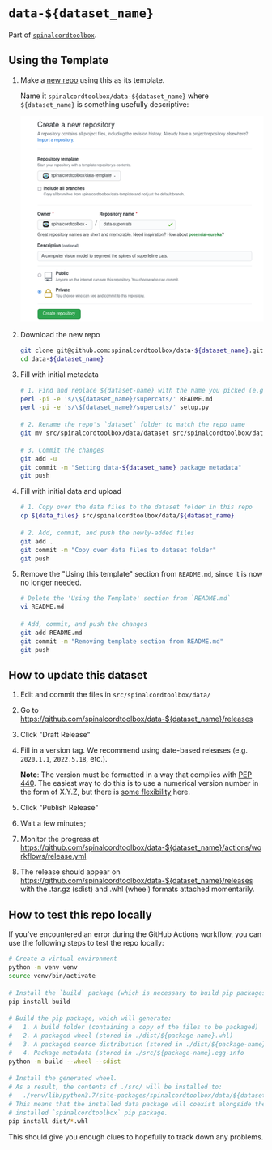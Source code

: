 # `data-${dataset_name}`

Part of [`spinalcordtoolbox`](https://github.com/spinalcordtoolbox).


## Using the Template

1. Make a [new repo](https://github.com/new) using this as its template.

    Name it `spinalcordtoolbox/data-${dataset_name}` where `${dataset_name}` is something usefully descriptive:

    ![data-template-new](./.data-template-new.png)

2. Download the new repo
    
    ```bash
    git clone git@github.com:spinalcordtoolbox/data-${dataset_name}.git
    cd data-${dataset_name}
    ```
    
3. Fill with initial metadata
    
    ```bash
    # 1. Find and replace ${dataset-name} with the name you picked (e.g. `supercats`)
    perl -pi -e 's/\${dataset_name}/supercats/' README.md
    perl -pi -e 's/\${dataset_name}/supercats/' setup.py
   
    # 2. Rename the repo's `dataset` folder to match the repo name
    git mv src/spinalcordtoolbox/data/dataset src/spinalcordtoolbox/data/${dataset_name}
   
    # 3. Commit the changes 
    git add -u
    git commit -m "Setting data-${dataset_name} package metadata"
    git push
    ```
    
4. Fill with initial data and upload
    
    ```bash
    # 1. Copy over the data files to the dataset folder in this repo
    cp ${data_files} src/spinalcordtoolbox/data/${dataset_name}
   
    # 2. Add, commit, and push the newly-added files
    git add .
    git commit -m "Copy over data files to dataset folder"
    git push
    ```

5. Remove the "Using this template" section from `README.md`, since it is now no longer needed.

    ```bash
    # Delete the 'Using the Template' section from `README.md`
    vi README.md
   
    # Add, commit, and push the changes
    git add README.md
    git commit -m "Removing template section from README.md"
    git push
    ```


## How to update this dataset

1. Edit and commit the files in `src/spinalcordtoolbox/data/`
2. Go to https://github.com/spinalcordtoolbox/data-${dataset_name}/releases
3. Click "Draft Release"
4. Fill in a version tag. We recommend using date-based releases (e.g. `2020.1.1`, `2022.5.18`, etc.). 

   **Note**: The version must be formatted in a way that complies with [PEP 440](https://peps.python.org/pep-0440/). The easiest way to do this is to use a numerical version number in the form of X.Y.Z, but there is [some flexibility](https://peps.python.org/pep-0440/#final-releases) here.

5. Click "Publish Release"
6. Wait a few minutes;
7. Monitor the progress at https://github.com/spinalcordtoolbox/data-${dataset_name}/actions/workflows/release.yml
8. The release should appear on https://github.com/spinalcordtoolbox/data-${dataset_name}/releases
   with the .tar.gz (sdist) and .whl (wheel) formats attached momentarily.


## How to test this repo locally

If you've encountered an error during the GitHub Actions workflow, you can use the following steps to test the repo locally:

```bash
# Create a virtual environment
python -m venv venv
source venv/bin/activate

# Install the `build` package (which is necessary to build pip packages)
pip install build

# Build the pip package, which will generate:
#   1. A build folder (containing a copy of the files to be packaged)
#   2. A packaged wheel (stored in ./dist/${package-name}.whl)
#   3. A packaged source distribution (stored in ./dist/${package-name}.tar.gz)
#   4. Package metadata (stored in ./src/${package-name}.egg-info
python -m build --wheel --sdist

# Install the generated wheel. 
# As a result, the contents of ./src/ will be installed to:
#   ./venv/lib/python3.7/site-packages/spinalcordtoolbox/data/${dataset_name}
# This means that the installed data package will coexist alongside the
# installed `spinalcordtoolbox` pip package.
pip install dist/*.whl
```

This should give you enough clues to hopefully to track down any problems.
